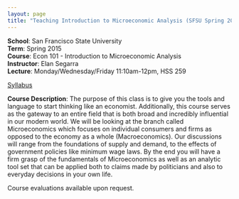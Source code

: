 ```yaml
---
layout: page
title: "Teaching Introduction to Microeconomic Analysis (SFSU Spring 2015) "
---
```


**School**: San Francisco State University  
**Term**: Spring 2015  
**Course**: Econ 101 - Introduction to Microeconomic Analysis  
**Instructor**: Elan Segarra  
**Lecture**: Monday/Wednesday/Friday 11:10am-12pm, HSS 259  

[Syllabus](../assets/Econ101Syllabus2015SprUpdated.pdf)

**Course Description**: The purpose of this class is to give you the tools and language to start thinking like an economist. Additionally, this course serves as the gateway to an entire field that is both broad and incredibly influential in our modern world. We will be looking at the branch called Microeconomics which focuses on individual consumers and firms as opposed to the economy as a whole (Macroeconomics). Our discussions will range from the foundations of supply and demand, to the effects of government policies like minimum wage laws. By the end you will have a firm grasp of the fundamentals of Microeconomics as well as an analytic tool set that can be applied both to claims made by politicians and also to everyday decisions in your own life.

Course evaluations available upon request.
